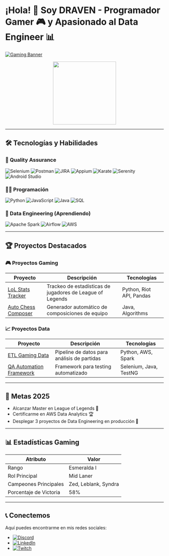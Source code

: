 # ¡Hola! 💎 Soy DRAVEN - Programador Gamer 🎮 y Apasionado al Data Engineer 📊

[![Gaming Banner](https://wallpaperaccess.com/full/2222424.jpg)](https://github.com/Shadow0069)

<div align="center">
  <img src="https://media.giphy.com/media/xUOxeUaLXQX4y8BHPi/giphy.gif" width="200"/>
</div>

---

## 🛠️ Tecnologías y Habilidades

### 🎯 Quality Assurance
![Selenium](https://img.shields.io/badge/-Selenium-43B02A?style=flat&logo=Selenium&logoColor=white)
![Postman](https://img.shields.io/badge/-Postman-FF6C37?style=flat&logo=Postman&logoColor=white)
![JIRA](https://img.shields.io/badge/-JIRA-0052CC?style=flat&logo=Jira-Software&logoColor=white)
![Appium](https://img.shields.io/badge/-Appium-9C27B0?style=flat&logo=Appium&logoColor=white)
![Karate](https://img.shields.io/badge/-Karate-000000?style=flat&logo=Karate&logoColor=white)
![Serenity](https://img.shields.io/badge/-Serenity-16A085?style=flat&logo=Serenity&logoColor=white)
![Android Studio](https://img.shields.io/badge/-Android%20Studio-3DDC84?style=flat&logo=Android-Studio&logoColor=white)

### 👨‍💻 Programación
![Python](https://img.shields.io/badge/-Python-3776AB?style=flat&logo=Python&logoColor=white)
![JavaScript](https://img.shields.io/badge/-JavaScript-F7DF1E?style=flat&logo=JavaScript&logoColor=black)
![Java](https://img.shields.io/badge/-Java-007396?style=flat&logo=Java&logoColor=white)
![SQL](https://img.shields.io/badge/-SQL-4479A1?style=flat&logo=MySQL&logoColor=white)

### 🚀 Data Engineering (Aprendiendo)
![Apache Spark](https://img.shields.io/badge/-Apache%20Spark-E25A1C?style=flat&logo=Apache-Spark&logoColor=white)
![Airflow](https://img.shields.io/badge/-Airflow-017CEE?style=flat&logo=Apache-Airflow&logoColor=white)
![AWS](https://img.shields.io/badge/-AWS-232F3E?style=flat&logo=Amazon-AWS&logoColor=white)

---

## 🏆 Proyectos Destacados

### 🎮 Proyectos Gaming
| Proyecto | Descripción | Tecnologías |
|----------|-------------|-------------|
| [LoL Stats Tracker](/) | Trackeo de estadísticas de jugadores de League of Legends | Python, Riot API, Pandas |
| [Auto Chess Composer](/) | Generador automático de composiciones de equipo | Java, Algorithms |

### 📈 Proyectos Data
| Proyecto | Descripción | Tecnologías |
|----------|-------------|-------------|
| [ETL Gaming Data](/) | Pipeline de datos para análisis de partidas | Python, AWS, Spark |
| [QA Automation Framework](/) | Framework para testing automatizado | Selenium, Java, TestNG |

---

## 🎯 Metas 2025
- Alcanzar Master en League of Legends 🏅
- Certificarme en AWS Data Analytics 🏆
- Desplegar 3 proyectos de Data Engineering en producción 🚀

---

## 📊 Estadísticas Gaming

| Atributo              | Valor                      |
|-----------------------|----------------------------|
| Rango                | Esmeralda I               |
| Rol Principal        | Mid Laner                 |
| Campeones Principales| Zed, Leblank, Syndra      |
| Porcentaje de Victoria | 58%                      |

---

## 📞 Conectemos

Aquí puedes encontrarme en mis redes sociales:

- [![Discord](https://img.shields.io/badge/Discord-7289DA?style=for-the-badge&logo=discord&logoColor=white)](https://discord.com/)
- [![LinkedIn](https://img.shields.io/badge/LinkedIn-0077B5?style=for-the-badge&logo=linkedin&logoColor=white)](https://www.linkedin.com/)
- [![Twitch](https://img.shields.io/badge/Twitch-9146FF?style=for-the-badge&logo=twitch&logoColor=white)](https://www.twitch.tv/)









